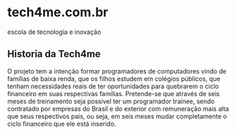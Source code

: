 # tech4me.com.br
escola de tecnologia e inovação

## Historia da Tech4me

O projeto tem a intenção formar programadores de computadores vindo de famílias de baixa renda, que os filhos estudem em colégios públicos, que tenham necessidades reais de ter oportunidades para quebrarem o ciclo financeiro em suas respectivas famílias. Pretende-se que através de seis meses de treinamento seja possível ter um programador trainee, sendo contratado por empresas do Brasil e do exterior com remuneração mais alta que seus respectivos pais, ou seja, em seis meses mudar completamente o ciclo financeiro que ele está inserido.
